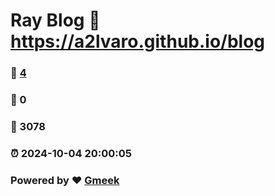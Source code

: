 # Ray Blog :link: https://a2lvaro.github.io/blog 
### :page_facing_up: [4](https://a2lvaro.github.io/blog/tag.html) 
### :speech_balloon: 0 
### :hibiscus: 3078 
### :alarm_clock: 2024-10-04 20:00:05 
### Powered by :heart: [Gmeek](https://github.com/Meekdai/Gmeek)
